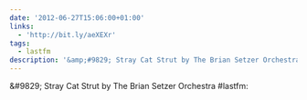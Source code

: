 ```yaml
---
date: '2012-06-27T15:06:00+01:00'
links:
  - 'http://bit.ly/aeXEXr'
tags:
  - lastfm
description: '&amp;#9829; Stray Cat Strut by The Brian Setzer Orchestra #lastfm: '
---
```

&amp;#9829; Stray Cat Strut by The Brian Setzer Orchestra #lastfm: 
